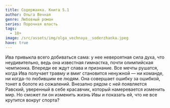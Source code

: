 ```yaml
---
title: Содержанка. Книга 5.1
author: Ольга Вечная
genre: Любовный роман
series: Порочная власть
tags:
  - 18+
image: /src/assets/img/olga_vechnaya__soderzhanka.jpeg
have: true
---
```

Ива привыкла всего добиваться сама: у нее невероятная сила духа, что неудивительно, ведь она известная гимнастка, почти олимпийская чемпионка. Впереди ее ждут слава и признание. Все мечты рушатся, когда Ива получает травму и вмиг становится ненужной — ни команде, ни когда-то любившим ее людям. Она совершает ошибку за ошибкой, тонет в болоте из сожалений. Внезапно рядом с ней появляется Равский, уверенный в себе красавчик, который намеревается изменить мир. Но сможет ли он изменить жизнь Ивы и показать ей, что не все крутится вокруг спорта?
